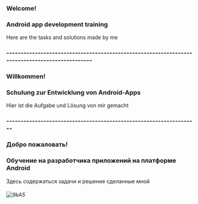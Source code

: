 ### Welcome!
### Android app development training
Here are the tasks and solutions made by me
### -----------------------------------------------------------------------------------------------
### Willkommen!
### Schulung zur Entwicklung von Android-Apps
Hier ist die Aufgabe und Lösung von mir gemacht
### -------------------------------------------------------------------
### Добро пожаловать!
### Обучение на разработчика приложений на платформе Android
Здесь содержаться задачи и решение сделанные мной
###### ![9kA5](https://user-images.githubusercontent.com/69854595/201448079-28d50386-1f7c-4be5-a5d8-669d58fbc179.gif)
